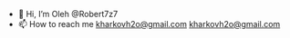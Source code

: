 - 👋 Hi, I’m Oleh @Robert7z7
- 📫 How to reach me kharkovh2o@gmail.com
kharkovh2o@gmail.com
<!---
Robert7z7/Robert7z7 is a ✨ special ✨ repository because its `README.md` (this file) appears on your GitHub profile.
You can click the Preview link to take a look at your changes.
--->
